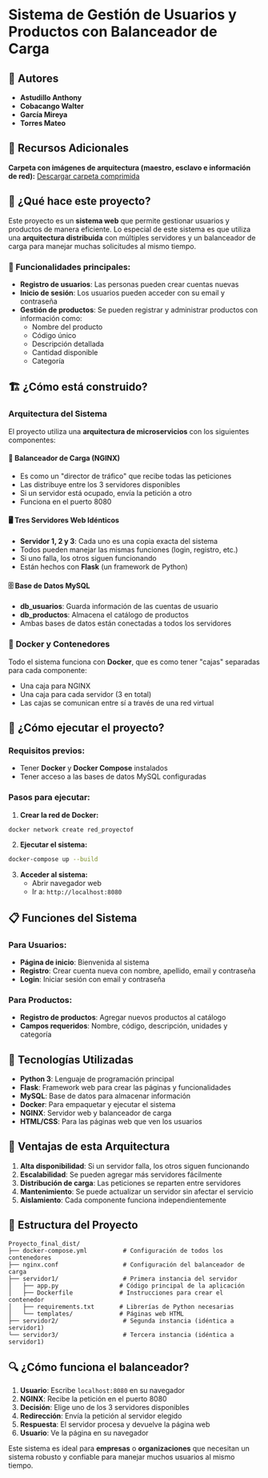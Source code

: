 # Sistema de Gestión de Usuarios y Productos con Balanceador de Carga

## 👥 Autores
- **Astudillo Anthony**
- **Cobacango Walter** 
- **García Mireya**
- **Torres Mateo**

## 📁 Recursos Adicionales
**Carpeta con imágenes de arquitectura (maestro, esclavo e información de red):** 
[Descargar carpeta comprimida](https://drive.google.com/drive/folders/1U3R5A4JnMzCt7g_5L0uYds1PtGnNo4ix?usp=sharing)

## 🚀 ¿Qué hace este proyecto?

Este proyecto es un **sistema web** que permite gestionar usuarios y productos de manera eficiente. Lo especial de este sistema es que utiliza una **arquitectura distribuida** con múltiples servidores y un balanceador de carga para manejar muchas solicitudes al mismo tiempo.

### 🎯 Funcionalidades principales:
- **Registro de usuarios**: Las personas pueden crear cuentas nuevas
- **Inicio de sesión**: Los usuarios pueden acceder con su email y contraseña
- **Gestión de productos**: Se pueden registrar y administrar productos con información como:
  - Nombre del producto
  - Código único
  - Descripción detallada
  - Cantidad disponible
  - Categoría

## 🏗️ ¿Cómo está construido?

### Arquitectura del Sistema

El proyecto utiliza una **arquitectura de microservicios** con los siguientes componentes:

#### 🔄 **Balanceador de Carga (NGINX)**
- Es como un "director de tráfico" que recibe todas las peticiones
- Las distribuye entre los 3 servidores disponibles
- Si un servidor está ocupado, envía la petición a otro
- Funciona en el puerto 8080

#### 🖥️ **Tres Servidores Web Idénticos**
- **Servidor 1, 2 y 3**: Cada uno es una copia exacta del sistema
- Todos pueden manejar las mismas funciones (login, registro, etc.)
- Si uno falla, los otros siguen funcionando
- Están hechos con **Flask** (un framework de Python)

#### 🗄️ **Base de Datos MySQL**
- **db_usuarios**: Guarda información de las cuentas de usuario
- **db_productos**: Almacena el catálogo de productos
- Ambas bases de datos están conectadas a todos los servidores

### 🐳 **Docker y Contenedores**
Todo el sistema funciona con **Docker**, que es como tener "cajas" separadas para cada componente:
- Una caja para NGINX
- Una caja para cada servidor (3 en total)
- Las cajas se comunican entre sí a través de una red virtual

## 🚀 ¿Cómo ejecutar el proyecto?

### Requisitos previos:
- Tener **Docker** y **Docker Compose** instalados
- Tener acceso a las bases de datos MySQL configuradas

### Pasos para ejecutar:

1. **Crear la red de Docker:**
```bash
docker network create red_proyectof
```

2. **Ejecutar el sistema:**
```bash
docker-compose up --build
```

3. **Acceder al sistema:**
   - Abrir navegador web
   - Ir a: `http://localhost:8080`

## 📋 Funciones del Sistema

### Para Usuarios:
- **Página de inicio**: Bienvenida al sistema
- **Registro**: Crear cuenta nueva con nombre, apellido, email y contraseña
- **Login**: Iniciar sesión con email y contraseña

### Para Productos:
- **Registro de productos**: Agregar nuevos productos al catálogo
- **Campos requeridos**: Nombre, código, descripción, unidades y categoría

## 🔧 Tecnologías Utilizadas

- **Python 3**: Lenguaje de programación principal
- **Flask**: Framework web para crear las páginas y funcionalidades
- **MySQL**: Base de datos para almacenar información
- **Docker**: Para empaquetar y ejecutar el sistema
- **NGINX**: Servidor web y balanceador de carga
- **HTML/CSS**: Para las páginas web que ven los usuarios

## 🌟 Ventajas de esta Arquitectura

1. **Alta disponibilidad**: Si un servidor falla, los otros siguen funcionando
2. **Escalabilidad**: Se pueden agregar más servidores fácilmente
3. **Distribución de carga**: Las peticiones se reparten entre servidores
4. **Mantenimiento**: Se puede actualizar un servidor sin afectar el servicio
5. **Aislamiento**: Cada componente funciona independientemente

## 📁 Estructura del Proyecto

```
Proyecto_final_dist/
├── docker-compose.yml          # Configuración de todos los contenedores
├── nginx.conf                  # Configuración del balanceador de carga
├── servidor1/                  # Primera instancia del servidor
│   ├── app.py                 # Código principal de la aplicación
│   ├── Dockerfile             # Instrucciones para crear el contenedor
│   ├── requirements.txt       # Librerías de Python necesarias
│   └── templates/             # Páginas web HTML
├── servidor2/                  # Segunda instancia (idéntica a servidor1)
└── servidor3/                  # Tercera instancia (idéntica a servidor1)
```

## 🔍 ¿Cómo funciona el balanceador?

1. **Usuario**: Escribe `localhost:8080` en su navegador
2. **NGINX**: Recibe la petición en el puerto 8080
3. **Decisión**: Elige uno de los 3 servidores disponibles
4. **Redirección**: Envía la petición al servidor elegido
5. **Respuesta**: El servidor procesa y devuelve la página web
6. **Usuario**: Ve la página en su navegador

Este sistema es ideal para **empresas** o **organizaciones** que necesitan un sistema robusto y confiable para manejar muchos usuarios al mismo tiempo.
